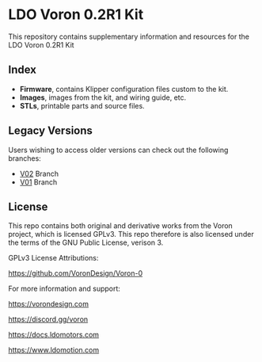 # LDO Voron 0.2R1 Kit
This repository contains supplementary information and resources for the LDO Voron 0.2R1 Kit

## Index
- **Firmware**, contains Klipper configuration files custom to the kit.
- **Images**, images from the kit, and wiring guide, etc.
- **STLs**, printable parts and source files. 

## Legacy Versions
Users wishing to access older versions can check out the following branches:
- [V02]( https://github.com/MotorDynamicsLab/LDOVoron0/tree/v02) Branch
- [V01]( https://github.com/MotorDynamicsLab/LDOVoron0/tree/v01) Branch

## License
This repo contains both original and derivative works from the Voron project, 
which is licensed GPLv3. This repo therefore is also licensed under the terms 
of the GNU Public License, verison 3.

GPLv3 License Attributions:

https://github.com/VoronDesign/Voron-0

For more information and support:

https://vorondesign.com

https://discord.gg/voron

https://docs.ldomotors.com

https://www.ldomotion.com


